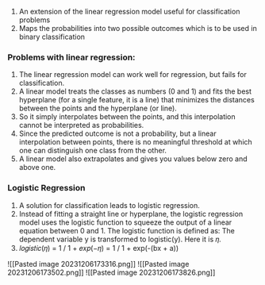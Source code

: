 1. An extension of the linear regression model useful for classification problems  
2. Maps the probabilities into two possible outcomes which is to be used in binary classification
### Problems with linear regression:
1. The linear regression model can work well for regression, but fails for classification.  
2. A linear model treats the classes as numbers (0 and 1) and fits the best hyperplane (for a single feature, it is a line) that minimizes the distances between the points and the hyperplane (or line).
3. So it simply interpolates between the points, and this interpolation cannot be interpreted as probabilities.  
4. Since the predicted outcome is not a probability, but a linear interpolation between points, there is no meaningful threshold at which one can distinguish one class from the other. 
5. A linear model also extrapolates and gives you values below zero and above one.  
### Logistic Regression  
1. A solution for classification leads to logistic regression.  
2. Instead of fitting a straight line or hyperplane, the logistic regression model uses the logistic function to squeeze the output of a linear equation between 0 and 1.  The logistic function is defined as:  The dependent variable y is transformed to logistic(y). Here it is 𝜂.  
4. 𝑙𝑜𝑔𝑖𝑠𝑡𝑖𝑐(𝜂) = 1  / 1 + 𝑒𝑥𝑝(−𝜂) = 1 / 1 + exp(-(bx + a))

![[Pasted image 20231206173316.png]]
![[Pasted image 20231206173502.png]]
![[Pasted image 20231206173826.png]]
